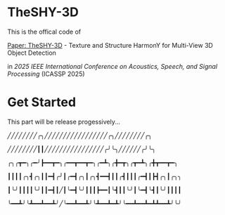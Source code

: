 # TheSHY-3D
This is the offical code of 

[Paper: TheSHY-3D](https://ieeexplore.ieee.org/document/10888954) - Texture and Structure HarmonY for Multi-View 3D Object Detection 

in _2025 IEEE International Conference on Acoustics, Speech, and Signal Processing_ (ICASSP 2025)

# Get Started
This part will be release progessively...

╱╱╱╱╱╱╱╱╭╮╱╱╱╱╱╱╱╱╱╱╱╱╱╱╱╱╱╭╮╱╱╱╱╱╱╱╱╭╮

╱╱╱╱╱╱╱╱┃┃╱╱╱╱╱╱╱╱╱╱╱╱╱╱╱╱╭╯╰╮╱╱╱╱╱╱╭╯╰╮

╭╮╭┳━╮╭━╯┣━━┳━╮╭━━┳━━┳━╮╭━┻╮╭╋━┳╮╭┳━┻╮╭╋┳━━┳━╮

┃┃┃┃╭╮┫╭╮┃┃━┫╭╯┃╭━┫╭╮┃╭╮┫━━┫┃┃╭┫┃┃┃╭━┫┃┣┫╭╮┃╭╮╮

┃╰╯┃┃┃┃╰╯┃┃━┫┃╱┃╰━┫╰╯┃┃┃┣━━┃╰┫┃┃╰╯┃╰━┫╰┫┃╰╯┃┃┃┃

╰━━┻╯╰┻━━┻━━┻╯╱╰━━┻━━┻╯╰┻━━┻━┻╯╰━━┻━━┻━┻┻━━┻╯╰╯

